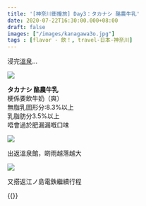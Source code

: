 ```yaml
---
title: '[神奈川衝撞旅] Day3：タカナシ 酪農牛乳'
date: 2020-07-22T16:30:00.000+08:00
draft: false
images: ["/images/kanagawa3o.jpg"]
tags : [flavor - 飲！, travel-日本-神奈川]
---
```


浸完[溫泉](https://hidie.net/kanagawa3n/)...

![](/images/kanagawa3o1.jpg)

**タカナシ 酪農牛乳**  
梗係要飲牛奶（爽）  
無脂乳固形分:8.3%以上  
乳脂肪分3.5%以上  
唔會過於肥漏漏嘅口味

![](/images/kanagawa3o2.jpg)

出返溫泉館，啲雨越落越大

![](/images/kanagawa3o3.jpg)

又搭返江ノ島電鉄繼續行程


{{<kanagawa>}}
